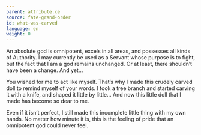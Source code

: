 ```yaml
---
parent: attribute.ce
source: fate-grand-order
id: what-was-carved
language: en
weight: 0
---
```


An absolute god is omnipotent, excels in all areas, and possesses all kinds of Authority. I may currently be used as a Servant whose purpose is to fight, but the fact that I am a god remains unchanged. Or at least, there shouldn’t have been a change. And yet…

You wished for me to act like myself. That’s why I made this crudely carved doll to remind myself of your words. I took a tree branch and started carving it with a knife, and shaped it little by little… And now this little doll that I made has become so dear to me.

Even if it isn’t perfect, I still made this incomplete little thing with my own hands. No matter how minute it is, this is the feeling of pride that an omnipotent god could never feel.
